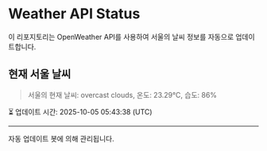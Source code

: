 
# Weather API Status

이 리포지토리는 OpenWeather API를 사용하여 서울의 날씨 정보를 자동으로 업데이트합니다.

## 현재 서울 날씨
> 서울의 현재 날씨: overcast clouds, 온도: 23.29°C, 습도: 86%

⏳ 업데이트 시간: 2025-10-05 05:43:38 (UTC)

---
자동 업데이트 봇에 의해 관리됩니다.
